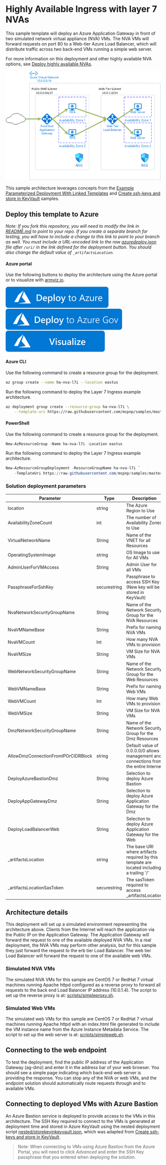 # Highly Available Ingress with layer 7 NVAs

This sample template will deploy an Azure Application Gateway in front of two simulated network virtual appliance (NVA) VMs.  The NVA VMs will forward requests on port 80 to a Web-tier Azure Load Balancer, which will distribute traffic across two back-end VMs running a simple web server.

For more information on this deployment and other highly available NVA options, see [Deploy highly available NVAs](https://docs.microsoft.com/azure/architecture/reference-architectures/dmz/nva-ha).

![Highly Available Ingress with layer 7 NVAs architectural diagram.](l7-ingress.png)

This sample architecture leverages concepts from the [Example Parameterized Deployment With Linked Templates](https://azure.microsoft.com/resources/templates/301-parameterized-linked-templates/) and [Create ssh-keys and store in KeyVault](https://azure.microsoft.com/resources/templates/201-deployment-script-ssh-key-gen/) samples.

## Deploy this template to Azure

*Note: If you fork this repository, you will need to modify the link in [README.md](README.md) to point to your repo.  If you create a separate branch for testing, you will have to include a change to this link to point to your branch as well. You must include a URL-encoded link to the raw [azuredeploy.json](azuredeploy.json) file after `/uri/` in the link defined for the deployment button. You should also change the default value of `_artifactsLocation`.*

#### Azure portal

Use the following buttons to deploy the architecture using the Azure portal or to visualize with [armviz.io](https://armviz.io).

[![Deploy To Azure](https://raw.githubusercontent.com/Azure/azure-quickstart-templates/master/1-CONTRIBUTION-GUIDE/images/deploytoazure.svg?sanitize=true)](https://portal.azure.com/#create/Microsoft.Template/uri/https%3A%2F%2Fraw.githubusercontent.com%2Fmspnp%2Fsamples%2Fmaster%2Fsolutions%2Fha-nva%2Flayer-7-ingress%2Fazuredeploy.json)
[![Deploy To Azure US Gov](https://raw.githubusercontent.com/Azure/azure-quickstart-templates/master/1-CONTRIBUTION-GUIDE/images/deploytoazuregov.svg?sanitize=true)](https://portal.azure.us/#create/Microsoft.Template/uri/https%3A%2F%2Fraw.githubusercontent.com%2Fmspnp%2Fsamples%2Fmaster%2Fsolutions%2Fha-nva%2Flayer-7-ingress%2Fazuredeploy.json)
[![Visualize](https://raw.githubusercontent.com/Azure/azure-quickstart-templates/master/1-CONTRIBUTION-GUIDE/images/visualizebutton.svg?sanitize=true)](http://armviz.io/#/?load=https%3A%2F%2Fraw.githubusercontent.com%2Fmspnp%2Fsamples%2Fmaster%2Fsolutions%2Fha-nva%2Flayer-7-ingress%2Fazuredeploy.json)

#### Azure CLI

Use the following command to create a resource group for the deployment.

```bash
az group create --name ha-nva-l7i --location eastus
```

Run the following command to deploy the Layer 7 Ingress example architecture.

```bash
az deployment group create --resource-group ha-nva-l7i \
    --template-uri https://raw.githubusercontent.com/mspnp/samples/master/solutions/ha-nva/layer-7-ingress/azuredeploy.json
```

#### PowerShell

Use the following command to create a resource group for the deployment.

```powershell
New-AzResourceGroup -Name ha-nva-l7i -Location eastus
```

Run the following command to deploy the Layer 7 Ingress example architecture.

```powershell
New-AzResourceGroupDeployment -ResourceGroupName ha-nva-l7i `
    -TemplateUri https://raw.githubusercontent.com/mspnp/samples/master/solutions/ha-nva/layer-7-ingress/azuredeploy.json
```

### Solution deployment parameters

| Parameter | Type | Description | Default |
|---|---|---|--|
|location|string|The Azure Region to Use|[resourceGroup().location]|
|AvailabilityZoneCount|int|The number of Availability Zones to Use|2|
|VirtualNetworkName|String|Name of the VNET for all Resources|vnet-hanva|
|OperatingSystemImage|string|OS Image to use for All VMs|CentOS 7 (latest, LVM)|
|AdminUserForVMAccess|String|Admin User for all VMs|null|
|PassphraseForSshKey|securestring|Passphrase to access SSH Key (New key will be stored in KeyVault)|null|
|NvaNetworkSecurityGroupName|String|Name of the Network Security Group for the NVA Resources|nsg-NVA|
|NvaVMNameBase|String|Prefix for naming NVA VMs|vm-nva|
|NvaVMCount|Int|How many NVA VMs to provision|2|
|NvaVMSize|String|VM Size for NVA VMs|Standard_D2s_v3|
|WebNetworkSecurityGroupName|String|Name of the Network Security Group for the Web Resources|nsg-Web|
|WebVMNameBase|String|Prefix for naming Web VMs|vm-web|
|WebVMCount|Int|How many Web VMs to provision|2|
|WebVMSize|String|VM Size for NVA VMs|Standard_D2s_v3|
|DmzNetworkSecurityGroupName|String|Name of the Network Security Group for the Dmz Resources|nsg-DMZ|
|AllowDmzConnectionFromIPOrCIDRBlock|string|Default value of 0.0.0.0/0 allows management and connections from the entire Internet|0.0.0.0/0|
|DeployAzureBastionDmz|String|Selection to deploy Azure Bastion|Yes|
|DeployAppGatewayDmz|String|Selection to deploy Azure Application Gateway for the Dmz|Yes|
|DeployLoadBalancerWeb|String|Selection to deploy Azure Application Gateway for the Web|Yes|
|_artifactsLocation|string|The base URI where artifacts required by this template are located including a trailing '/'|[https://raw.githubusercontent.com/...](https://raw.githubusercontent.com/mspnp/samples/master/solutions/ha-nva/layer-7-ingress/)|
|_artifactsLocationSasToken|securestring|The sasToken required to access _artifactsLocation||
## Architecture details

This deployment will set up a simulated environment representing the architecture above.  Clients from the Internet will reach the application via the Public IP on the Application Gateway.  The Application Gateway will forward the request to one of the available deployed NVA VMs. In a real deployment, the NVA VMs may perform other analysis, but for this sample they just forward the request to the erb tier Load Balancer.  The web tier Load Balancer will forward the request to one of the available web VMs.

### Simulated NVA VMs

The simulated NVA VMs for this sample are CentOS 7 or RedHat 7 virtual machines running Apache httpd configured as a reverse proxy to forward all requests to the back end Load Balancer IP address (10.0.1.4). The script to set up the reverse proxy is at: [scripts/simpleproxy.sh](scripts/simpleproxy.sh).

### Simulated Web VMs

The simulated web VMs for this sample are CentOS 7 or RedHat 7 virtual machines running Apache httpd with an index.html file generated to include the VM instance name from the Azure Instance Metadata Service. The script to set up the web server is at: [scripts/simpleweb.sh](scripts/simpleweb.sh).

## Connecting to the web endpoint

To test the deployment, find the public IP address of the Application Gateway (ag-dmz) and enter it in the address bar of your web browser.  You should see a simple page indicating which back-end web server is providing the response. You can stop any of the NVA or web VMs, and the endpoint solution should automatically route requests through and to available VMs.

## Connecting to deployed VMs with Azure Bastion

An Azure Bastion service is deployed to provide access to the VMs in this architecture. The SSH Key required to connect to the VMs is generated at deployment time and stored in Azure KeyVault using the nested deployment script [nested/storekeyinkeyvault.json](nested/storekeyinkeyvault.json), which was adapted from [Create ssh-keys and store in KeyVault](https://azure.microsoft.com/resources/templates/201-deployment-script-ssh-key-gen/).

> Note: When connecting to VMs using Azure Bastion from the Azure Portal, you will need to click *Advanced* and enter the SSH Key passphrase that you entered when deploying the solution.
